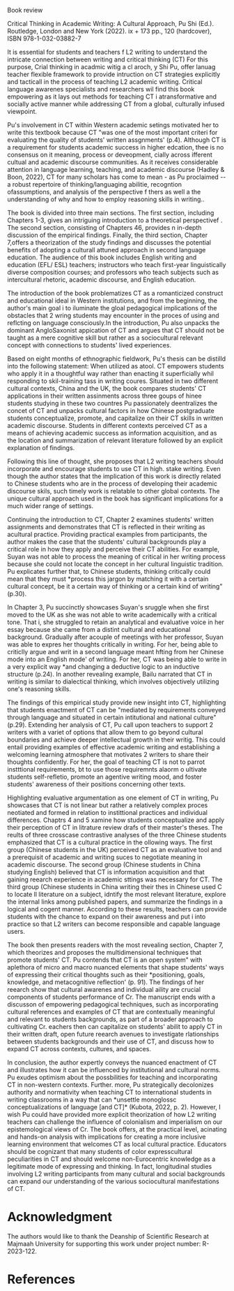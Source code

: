 Book review

Critical Thinking in Academic Writing: A Cultural Approach, Pu Shi (Ed.). Routledge, London and New York (2022). ix + 173 pp., 120 (hardcover), ISBN 978-1-032-03882-7

It is essential for students and teachers f L2 writing to understand the intricate connection between writing and critical thinking (CT) For this purpose, Crial thinking in acadmic witig a cl aroch, y Shi Pu, offer lanuag teacher  flexible framework to provide intruction on CT strategies explicitly and tacticall in the process of teaching L2 academic writing. Critical language awarenes specialists and researchers wil find this book empowering as it lays out methods for teaching CT i atransformative and socially active manner while addressing CT from a global, culturally infused viewpoint.

Pu's involvement in CT within Western academic setings motivated her to write this textbook because CT "was one of the most important criteri for evaluating the quality of students' written assgnments' (p.4). Although CT is a requirement for students academic success in higher edcation, thee is no consensus on it meaning, process or deveopment, cially across ifferent cultual and academic discourse communities. As it receives considerable attention in language learning, teaching, and academic discourse (Hadley & Boon, 2022), CT for many scholars has come to mean - as Pu proclaimed -- a robust repertoire of thinking/languaging abilitie, recogntion ofassumptions, and analysis of the perspective f thers as well a the understanding of why and how to employ reasoning skills in writing..

The book is divided into three main sections. The first section, including Chapters 1-3, gives an intriguing introduction to a theoretical perspectivef . The second section, consisting of Chapters 46, provides n in-depth discussion of the empirical findings. Finally, the third section, Chapter 7,offers a theorization of the study findings and discusses the potential benefits of adopting a culturall attuned approach in second language education. The audience of this book includes English writing and education (EFL/ ESL) teachers; instructors who teach first-year linguistically diverse composition courses; and professors who teach subjects such as intercultural rhetoric, academic discourse, and English education.

The introduction of the book problematizes CT as a romanticized construct and educational ideal in Western institutions, and from the beginning, the author's main goal i to iluminate the gloal pedagogical implications of the obstacles that 2 wring students may encounter in the proces of using and reflcting on language consciously.In the introduction, Pu also unpacks the dominant AngloSaxonist appication of CT and argues that CT should not be taught as a mere cognitive skill but rather as a sociocultural relevant concept with connections to students' lived experiences.

Based on eight months of ethnographic fieldwork, Pu's thesis can be distilld into the following statement: When utilized as atool. CT empowers students who apply it in a thoughtful way rather than enacting it superficially whil responding to skil-training tass in writing coures. Situated in two different cultural contexts, China and the UK, the book compares students' CT applications in their written assinments across three goups of hinee students studying in these two countres Pu passionately deentralizes the concet of CT and unpacks cultural factors in how Chinese postgraduate students conceptualize, promote, and capitalize on their CT skills in written academic discourse. Students in different contexts perceived CT as a means of achieving academic success as information acquisition, and as the location and summarization of relevant literature followed by an explicit explanation of findings.

Following this line of thought, she proposes that L2 writing teachers should incorporate and encourage students to use CT in high. stake writing. Even though the author states that the implication of this work is directly related to Chinese students who are in the process of developing their academic discourse skils, such timely work is relatable to other global contexts. The unique cultural approach used in the book has significant implications for a much wider range of settings.

Continuing the introduction to CT, Chapter 2 examines students' written assignments and demonstrates that CT is reflected in their writing as acultural practice. Providing practical examples from participants, the author makes the case that the students' cultural backgrounds play a critical role in how they apply and perceive their CT abilities. For example, Suyan was not able to process the meaning of critical in her writing process because she could not locate the concept in her cultural linguistic tradition. Pu explicates further that, to Chinese students, thinking critically could mean that they must \*process this jargon by matching it with a certain cultural concept, be it a certain way of thinking or a certain kind of writing" (p.30).

In Chapter 3, Pu succinctly showcases Suyan's sruggle when she first moved to the UK as she was not able to write academically with a critical tone. That i, she struggled to retain an analytical and evaluative voice in her essay because she came from a distint cultural and educational background. Gradually after acouple of meetings with her professor, Suyan was able to expres her thoughts critically in writing. For her, being able to criticlly argue and writ in a second language meant hfting from her Chinese mode into an English mode' of writing. For her, CT was being able to write in a very explicit way \*and changing a deductive logic to an inductive structure (p.24). In another revealing example, Bailu narrated that CT in writing is similar to dialectical thinking, which involves objectively utilizing one's reasoning skills.

The findings of this empirical study provide new insight into CT, highlighting that students enactment of CT can be "mediated by requirements conveyed through language and situated in certain intitutional and national culture" (p.29). Extending her analysis of CT, Pu call upon teachers to support 2 writers with a variet of options that allow them to go beyond cultural boundaries and achieve deeper intellectual growth in their writig. This could entail providing examples of effective academic writing and establishing a welcoming learning atmosphere that motivates 2 writers to share their thoughts confidently. For her, the goal of teaching CT is not to parrot instttional requirements, bt to use those requiremnts alaorm o ultivate students self-refletio, promote an agentive writing mood, and foster students' awareness of their positions concerning other texts.

Highlighting evaluative argumentation as one element of CT in writing, Pu showcases that CT is not linear but rather a relatively complex proces neotiated and formed in relation to instittional practices and individual differences. Chaptrs 4 and 5 xamine how students conceptualize and apply their perception of CT in litrature review drafs of their master's theses. The reults of three crosscase contrastive analyses of the three Chinese students emphasized that CT is a cultural practice in the ollowing ways. The first group (Chinese students in the UK) perceived CT as an evaluative tool and a prerequisit of academic and writing suces to negotiate meaning in academic discourse. The second group (Chinese students in China studying English) believed that CT is information acquisition and that gaining reearch experience in academic sttings was necessary for CT. The third group (Chinese students in China writing their thes in Chinese used C to locate ll literature on a subject, idntify the most relevant literature, explore the internal links among published papers, and summarize the findings in a logical and cogent manner. According to these results, teachers can provide students with the chance to expand on their awareness and put i into practice so that L2 writers can become responsible and capable language users.

The book then presents readers with the most revealing section, Chapter 7, which theorizes and proposes the multidimensional techniques that promote students' CT. Pu contends that CT is an open system" with aplethora of micro and macro nuanced elements that shape students' ways of expressing their critical thoughts such as their \*positioning, goals, knowledge, and metacognitive reflection' (p. 91). The findings of her reearch show that cultural awarenes and individual aility are crucial components of students performance of Cr. The manuscript ends with a discusson of empowering pedagogical techniques, such as incorporating cultural references and examples of CT that are contextually meaningful and relevant to students backgrounds, as part of a broader approach to cultivating Cr. eachers then can capitalize on students' abilit to apply CT in their written draft, open future reearch avenues to investigate rlationships between students backgrounds and their use of CT, and discuss how to expand CT across contexts, cultures, and spaces.

In conclusion, the author expertly conveys the nuanced enactment of CT and illustrates how it can be influenced by institutional and cultural norms. Pu exudes optimism about the possbilities for teaching and incorporating CT in non-western contexts. Further. more, Pu strategically decolonizes authority and normativity when teaching CT to international students in writing classrooms in a way that can \*unsettle monoglossc conceptualizations of language [and CT]\* (Kubota, 2022, p. 2). However, I wish Pu could have provided more explicit theorization of how L2 writing teachers can challenge the influence of colonialism and imperialism on our epistemological views of Cr. The book offers, at the practical level, acinating and hands-on analysis with implications for creating a more inclusive learning environment that welcomes CT as local cultural practice. Educators should be cognizant that many students of color expresscultural peculiarities in CT and should welcome non-Eurocentric knowledge as a legitimate mode of expressing and thinking. In fact, longitudinal studies involving L2 writing participants from many cultural and social backgrounds can expand our understanding of the various sociocultural manifestations of CT.

# Acknowledgment

The authors would like to thank the Deanship of Scientific Research at Majmaah University for supporting this work under project number: R-2023-122.

# References